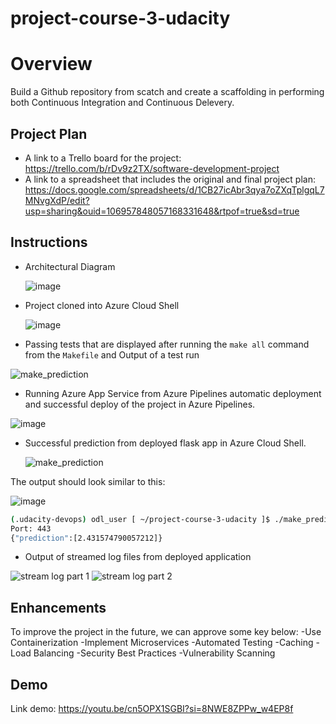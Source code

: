 # project-course-3-udacity
# Overview

Build a Github repository from scatch and create a scaffolding in performing both Continuous Integration and Continuous Delevery.

## Project Plan

* A link to a Trello board for the project: https://trello.com/b/rDv9z2TX/software-development-project
* A link to a spreadsheet that includes the original and final project plan: https://docs.google.com/spreadsheets/d/1CB27icAbr3qya7oZXqTplgqL7MNvgXdP/edit?usp=sharing&ouid=106957848057168331648&rtpof=true&sd=true

## Instructions

* Architectural Diagram
  
  ![image](https://github.com/user-attachments/assets/ea944301-d8c3-4dcc-9f75-620915093524)

* Project cloned into Azure Cloud Shell
  
  ![image](https://github.com/user-attachments/assets/f96484b0-ea4c-4501-b3e7-1ceac780eb54)

* Passing tests that are displayed after running the `make all` command from the `Makefile` and Output of a test run
  
![make_prediction](https://github.com/user-attachments/assets/77f8198d-13ff-472a-8d8c-2b06b6d2664f)

* Running Azure App Service from Azure Pipelines automatic deployment and successful deploy of the project in Azure Pipelines. 
  
![image](https://github.com/user-attachments/assets/9466e4fa-fa61-4fbf-8485-3452fa5cb8c7)

* Successful prediction from deployed flask app in Azure Cloud Shell.

  ![make_prediction](https://github.com/user-attachments/assets/2a33a345-a228-4c52-b603-5ad7b290b058)
  
The output should look similar to this:

![image](https://github.com/user-attachments/assets/6068e1c8-646b-465f-8c3c-fa5445e062c8)


```bash
(.udacity-devops) odl_user [ ~/project-course-3-udacity ]$ ./make_predict_azure_app.sh 
Port: 443
{"prediction":[2.431574790057212]}
```

* Output of streamed log files from deployed application

![stream log part 1](https://github.com/user-attachments/assets/ba553bad-0df0-410e-b8e1-7105b24a3573)
![stream log part 2](https://github.com/user-attachments/assets/5a1d2db8-7c8a-46e9-8693-e7ff1a0208e2)


## Enhancements

To improve the project in the future, we can approve some key below:
-Use Containerization
-Implement Microservices
-Automated Testing
-Caching
-Load Balancing
-Security Best Practices
-Vulnerability Scanning

## Demo 

Link demo: https://youtu.be/cn5OPX1SGBI?si=8NWE8ZPPw_w4EP8f


